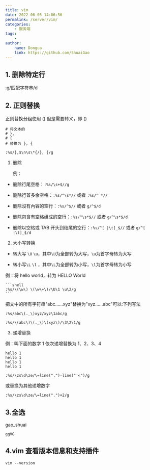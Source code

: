 ```yaml
---
title: vim
date: 2022-06-05 14:06:56
permalink: /server/vim/
categories:
    - 服务端
tags:
    -
author:
    name: Dongua
    link: https://github.com/ShuaiGao
---
```


## 1. 删除特定行

:g/匹配字符串/d

## 2. 正则替换

正则替换分组使用 () 但是需要转义，即 \(\)

```text
# 将文本的
# },
# {
# 替换为 }, {

:%s/},$\n\s\*{/}, {/g
```

1. 删除

    例：

-   删除行尾空格：`:%s/\s+$//g`

-   删除行首多余空格：`:%s/^\s*//` 或者 `:%s/^ *//`

-   删除沒有內容的空行：`:%s/^$//` 或者 `g/^$/d`

-   删除包含有空格组成的空行：`:%s/^\s*$//` 或者 `g/^\s*$/d`

-   删除以空格或 TAB 开头到结尾的空行：`:%s/^[ |\t]_$//` 或者 `g/^[ |\t]_$/d`

2. 大小写转换

-   转大写 `\U` `\u`，其中`\U`为全部转为大写，`\u`为首字母转为大写

-   转小写`\L` `\l` ，其中`\L`为全部转为小写，`\l`为首字母转为小写

例：将 hello world，转为 HELLO World

    ```shell
    :%s/\(\w\) \(\w\+\)/\U\1 \u\2/g
    ```

把文中的所有字符串"abc……xyz"替换为"xyz……abc"可以:下列写法

`:%s/abc\(._\)xyz/xyz\1abc/g`

`:%s/\(abc\)\(._\)\(xyz\)/\3\2\1/g`

3. 递增替换

例：叫下面的数字 1 依次递增替换为 1、2、3、4

```
hello 1
hello 1
hello 1
hello 1
```

`:%s/\zs\d\ze/\=line(".")-line("'<")/g`

或替换为其他递增数字

`:%s/\zs\d\ze/\=line(".")+2/g`

## 3.全选

gao_shuai

```
ggVG
```

## 4.vim 查看版本信息和支持插件

```
vim --version
```
